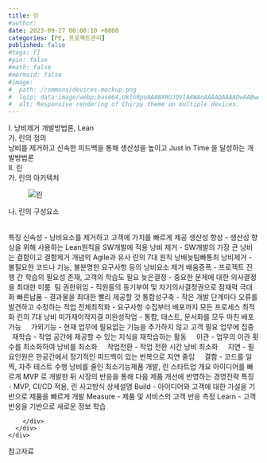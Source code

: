 ```yaml
---
title: 린
#author: 
date: 2023-09-27 00:00:10 +0800
categories: [PE, 프로젝트관리]
published: false
#tags: []
#pin: false
#math: false
#mermaid: false
#image:
#  path: /commons/devices-mockup.png
#  lqip: data:image/webp;base64,UklGRpoAAABXRUJQVlA4WAoAAAAQAAAADwAABwAAQUxQSDIAAAARL0AmbZurmr57yyIiqE8oiG0bejIYEQTgqiDA9vqnsUSI6H+oAERp2HZ65qP/VIAWAFZQOCBCAAAA8AEAnQEqEAAIAAVAfCWkAALp8sF8rgRgAP7o9FDvMCkMde9PK7euH5M1m6VWoDXf2FkP3BqV0ZYbO6NA/VFIAAAA
#  alt: Responsive rendering of Chirpy theme on multiple devices.
---
```


<div class="post-wrap">
  <div class="para">
    <div class="para-title">
      I. 낭비제거 개발방법론, Lean
    </div>
    <div class="para-cntnt">
      <div class="para">
        <div class="para-title">
          가. 린의 정의
        </div>
        <div class="para-cntnt">
            낭비를 제거하고 신속한 피드백을 통해 생산성을 높이고 Just in Time 을 달성하는 개발방법론
        </div>
      </div>
    </div>
  </div>
  
  <div class="para">
    <div class="para-title">
      II. 린
    </div>
    <div class="para-cntnt">
      <div class="para">
        <div class="para-title">
          가. 린의 아키텍처
        </div>
        <div class="para-cntnt">
          <figure class="post-figure">
            <img src="/assets/img/posts/린.png" alt="린">
<!--            <figcaption>Source: Unveiling the Metaverse: Exploring Emerging Trends, Multifaceted Perspectives, and Future Challenges</figcaption>-->
          </figure>
        </div>
      </div>
      <div class="para">
        <div class="para-title">
          나. 린의 구성요소
        </div>
        <div class="para-cntnt">
          <table class="post-table">
          </table>
          특징
  신속성 - 낭비요소를 제거하고 고객에 가치를 빠르게 제공
  생산성 향상 - 생산성 향상을 위해 사용하는 Lean원칙을 SW개발에 적용
  낭비 제거 - SW개발의 가장 큰 낭비는 결함이고 결함제거 개념의 Agile과 유사
린의 7대 원칙 낭배늦팀빠통최
  낭비제거 - 불필요한 코드나 기능, 불분명한 요구사항 등의 낭비요소 제거
  배움증폭 - 프로젝트 진행 간 학습의 필요성 존재, 고객의 학습도 필요
  늦은결정 - 중요한 문제에 대한 의사결정을 최대한 미룸&nbsp;
  팀 권한위임 - 직원들의 동기부여 및 자기의사결정권으로 잠재력 극대화
  빠른납품 - 결과물을 최대한 빨리 제공할 것
  통합성구축 - 작은 개발 단계마다 오류를 발견하고 수정하는 작업
  전체최적화 - 요구사항 수집부터 배포까지 모든 프로세스 최적화
린의 7대 낭비 미가재이작지결
  미완성작업 - 통합, 테스트, 문서화를 모두 마친 배포 가능 &nbsp; &nbsp;
  가외기능 - 현재 업무에 필요없는 기능을 추가하지 않고 고객 필요 업무에 집중 &nbsp; &nbsp;
  재학습 - 작업 공간에 제공할 수 있는 지식을 재학습하는 활동 &nbsp; &nbsp;
  이관 - 업무의 이관 횟수를 최소화하여 낭비를 최소화 &nbsp; &nbsp;
  작업전환 - 작업 전환 시간 낭비 최소화 &nbsp; &nbsp;
  지연 - 필요인원은 한공간에서 정기적인 피드백이 있는 반복으로 지연 줄임 &nbsp; &nbsp;
  결함 - 코드를 일찍, 자주 테스트 수행
낭비를 줄인 최소기능제품 개발, 린 스타트업 개요
  아이디어를 빠르게 MVP 로 개발한 뒤 시장의 반응을 통해 다음 제품 개선에 반영하는 경영전략
  특징 - MVP, CI/CD 적용, 린 사고방식
상세설명
  Build - 아이디어와 고객에 대한 가설을 기반으로 제품을 빠르게 개발
  Measure - 제품 및 서비스의 고객 반응 측정
  Learn - 고객반응을 기반으로 새로운 정보 학습

        </div>
      </div>
    </div>
  </div>

  <div class="refr-wrap">
    <div class="refr-title">
        참고자료
    </div>
    <ol class="refr-list">
    <!--    <li>(나현식, 최대선) <a target="_blank" href="https://scienceon.kisti.re.kr/commons/util/originalView.do?cn=JAKO202225948430499&oCn=JAKO202225948430499&dbt=JAKO&journal=NJOU00291864">메타버스 보안 위협 요소 및 대응 방안 검토</a></li>-->
    <!--    <li>(M. Uddin, S. Manickam, H. Ullah, M. Obaidat and A. Dandoush) <a target="_blank" href="https://ieeexplore.ieee.org/abstract/document/10138386">Unveiling the Metaverse: Exploring Emerging Trends, Multifaceted Perspectives, and Future Challenges</a></li>-->
    </ol>
  </div>
</div>
